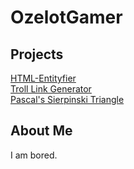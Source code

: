 # OzelotGamer
## Projects
[HTML-Entityfier](HTMLEntityfier.html)  
[Troll Link Generator](yttrollgenerator.html)  
[Pascal's Sierpinski Triangle](PascalschesSierpinskiDreieck.html)
## About Me
I am bored.

